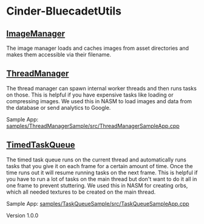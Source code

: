 # Cinder-BluecadetUtils

## [ImageManager](src/ImageManager.h)

The image manager loads and caches images from asset directories and makes them accessible via their filename.

## [ThreadManager](src/ThreadManager.h)

The thread manager can spawn internal worker threads and then runs tasks on those. This is helpful if you have expensive tasks like loading or compressing images. We used this in NASM to load images and data from the database or send analytics to Google.

Sample App: [samples/ThreadManagerSample/src/ThreadManagerSampleApp.cpp](samples/ThreadManagerSample/src/ThreadManagerSampleApp.cpp)

## [TimedTaskQueue](src/TimedTaskQueue.h)

The timed task queue runs on the current thread and automatically runs tasks that you give it on each frame for a certain amount of time. Once the time runs out it will resume running tasks on the next frame. This is helpful if you have to run a lot of tasks on the main thread but don't want to do it all in one frame to prevent stuttering. We used this in NASM for creating orbs, which all needed textures to be created on the main thread.

Sample App: [samples/TaskQueueSample/src/TaskQueueSampleApp.cpp](samples/TaskQueueSample/src/TaskQueueSampleApp.cpp)

Version 1.0.0
